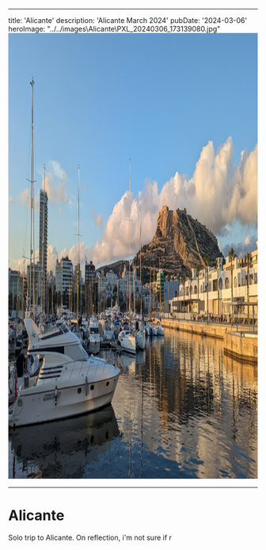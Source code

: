 
---
title: 'Alicante'
description: 'Alicante March 2024'
pubDate: '2024-03-06'
heroImage: "../../images\Alicante\PXL_20240306_173139080.jpg"
<img
  src="../../images\Alicante\PXL_20240306_173139080.jpg"
  width="1600"
  height="900"
  decoding="async"
  loading="lazy"
  alt="A description of my image."
/>

---

# Alicante

Solo trip to Alicante.
On reflection, i'm not sure if r